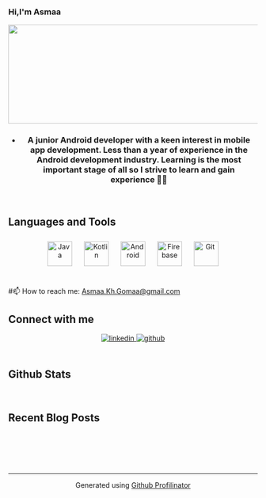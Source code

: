 
### Hi,I'm Asmaa  
<div align="center">
<img src="https://drive.google.com/file/d/189XsxA04hpv2gq_AuOTdHzlG1eLhuO5T/view?usp=sharing" align="center" height="200" width="600" />
</div>  
  

- ### <div align="center">A junior Android developer with a keen interest in mobile app development. Less than a year of experience in the Android development industry. Learning is the most important stage of all so I strive to learn and gain experience 👨‍💻 </div>  
  

<br/>  


## Languages and Tools 

 
<div align="center">  
<a href="https://www.java.com/" target="_blank"><img style="margin: 10px" src="https://profilinator.rishav.dev/skills-assets/java-original-wordmark.svg" alt="Java" height="50" /></a>  
<a href="https://kotlinlang.org/" target="_blank"><img style="margin: 10px" src="https://profilinator.rishav.dev/skills-assets/kotlinlang-icon.svg" alt="Kotlin" height="50" /></a>  
<a href="https://www.android.com/intl/en_in/" target="_blank"><img style="margin: 10px" src="https://profilinator.rishav.dev/skills-assets/android-original-wordmark.svg" alt="Android" height="50" /></a>  
<a href="https://firebase.google.com/" target="_blank"><img style="margin: 10px" src="https://profilinator.rishav.dev/skills-assets/firebase.png" alt="Firebase" height="50" /></a>  
<a href="https://github.com/" target="_blank"><img style="margin: 10px" src="https://profilinator.rishav.dev/skills-assets/git-scm-icon.svg" alt="Git" height="50" /></a>  
</div>


<br/>  


#📫 How to reach me: Asmaa.Kh.Gomaa@gmail.com 


## Connect with me  
<div align="center">
<a href="https://linkedin.com/in/https://www.linkedin.com/in/asmaa-khaled-633335243/" target="_blank">
<img src=https://img.shields.io/badge/linkedin-%231E77B5.svg?&style=for-the-badge&logo=linkedin&logoColor=white alt=linkedin style="margin-bottom: 5px;" />
</a>
<a href="https://github.com/https://github.com/AsmaaKhaledGomaa" target="_blank">
<img src=https://img.shields.io/badge/github-%2324292e.svg?&style=for-the-badge&logo=github&logoColor=white alt=github style="margin-bottom: 5px;" />
</a>  
</div>  
  

<br/>  


## Github Stats  
  

<br/>  


## Recent Blog Posts  
  

<br/>  

  

<br/>  

  

<br/>  


<br />

----
<div align="center">Generated using <a href="https://profilinator.rishav.dev/" target="_blank">Github Profilinator</a></div>

